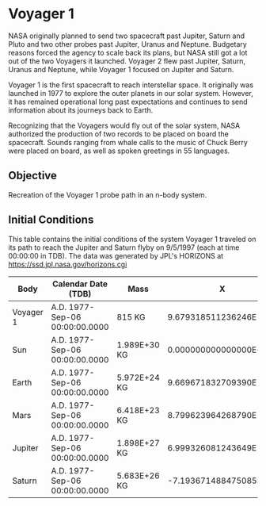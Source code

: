 # Voyager 1
NASA originally planned to send two spacecraft past Jupiter, Saturn and Pluto and two other probes past Jupiter, Uranus and Neptune. Budgetary reasons forced the agency to scale back its plans, but NASA still got a lot out of the two Voyagers it launched. Voyager 2 flew past Jupiter, Saturn, Uranus and Neptune, while Voyager 1 focused on Jupiter and Saturn.

Voyager 1 is the first spacecraft to reach interstellar space. It originally was launched in 1977 to explore the outer planets in our solar system. However, it has remained operational long past expectations and continues to send information about its journeys back to Earth. 

Recognizing that the Voyagers would fly out of the solar system, NASA authorized the production of two records to be placed on board the spacecraft. Sounds ranging from whale calls to the music of Chuck Berry were placed on board, as well as spoken greetings in 55 languages.

## Objective
Recreation of the Voyager 1 probe path in an n-body system.

## Initial Conditions

This table contains the initial conditions of the system Voyager 1 traveled on its path to reach the Jupiter and Saturn flyby on 9/5/1997 (each at time 00:00:00 in TDB). The data was generated by JPL's HORIZONS at https://ssd.jpl.nasa.gov/horizons.cgi

|      Body|            Calendar Date (TDB)|          Mass|                      X|                      Y|                      Z|                     VX|                     VY|                     VZ|
|----------|-------------------------------|--------------|-----------------------|-----------------------|-----------------------|-----------------------|-----------------------|-----------------------|
| Voyager 1| A.D. 1977-Sep-06 00:00:00.0000|        815 KG|  9.679318511236246E-01| -2.820995554599118E-01|  1.711150759918104E-04|  6.683337106329786E-03|  2.202624005714421E-02|  4.219086960345452E-04|
|       Sun| A.D. 1977-Sep-06 00:00:00.0000|  1.989E+30 KG|  0.000000000000000E+00|  0.000000000000000E+00|  0.000000000000000E+00|  0.000000000000000E+00|  0.000000000000000E+00|  0.000000000000000E+00|
|     Earth| A.D. 1977-Sep-06 00:00:00.0000|  5.972E+24 KG|  9.669671832709390E-01| -2.844786657291295E-01| -6.609528519874997E-06|  4.582059728152447E-03|  1.643980739564340E-02|  1.118295849347408E-06|
|      Mars| A.D. 1977-Sep-06 00:00:00.0000|  6.418E+23 KG|  8.799623964268790E-01|  1.190938187923092E+00|  3.265678417334753E-03| -1.071986729891041E-02|  9.504878842410917E-03|  4.630444821095596E-04|
|   Jupiter| A.D. 1977-Sep-06 00:00:00.0000|  1.898E+27 KG|  6.999326081243649E-01|  5.049283072371614E+00| -3.644399778462678E-02| -7.571102416462870E-03|  1.388338105435677E-03|  1.638529656063099E-04|
|    Saturn| A.D. 1977-Sep-06 00:00:00.0000|  5.683E+26 KG| -7.193671488475085E+00|  5.707461816854215E+00|  1.860848025025673E-01| -3.774981629411074E-03| -4.386006860459909E-03|  2.268855123611212E-04|
```
